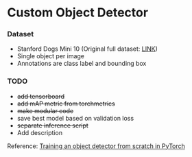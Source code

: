 # Custom Object Detector

### Dataset
- Stanford Dogs Mini 10 (Original full dataset: [LINK](http://vision.stanford.edu/aditya86/ImageNetDogs/))
- Single object per image
- Annotations are class label and bounding box

### TODO

- ~~add tensorboard~~
- ~~add mAP metric from torchmetrics~~
- ~~make modular code~~
- save best model based on validation loss
- ~~separate inference script~~
- Add description

Reference: [Training an object detector from scratch in PyTorch](https://pyimagesearch.com/2021/11/01/training-an-object-detector-from-scratch-in-pytorch/)